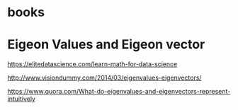 # books
Eigeon Values and Eigeon vector
================================
https://elitedatascience.com/learn-math-for-data-science

http://www.visiondummy.com/2014/03/eigenvalues-eigenvectors/

https://www.quora.com/What-do-eigenvalues-and-eigenvectors-represent-intuitively
